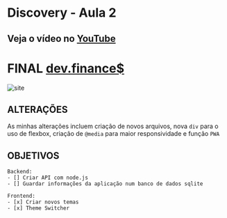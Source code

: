 # Discovery - Aula 2
## Veja o vídeo no [YouTube](https://www.youtube.com/watch?v=f13z6eFJEQg&ab_channel=MaykBrito)

# FINAL [dev.finance$](https://vitorgouveia.github.io/maratona-discovery/src/public/)

![site](https://iili.io/fdLvff.jpg)

## ALTERAÇÕES

As minhas alterações incluem criação de novos arquivos, nova `div` para o uso de flexbox, criação de `@media` para maior responsividade e função ```PWA```



## OBJETIVOS
    Backend:
    - [] Criar API com node.js
    - [] Guardar informações da aplicação num banco de dados sqlite
    
    Frontend:
    - [x] Criar novos temas
    - [x] Theme Switcher
